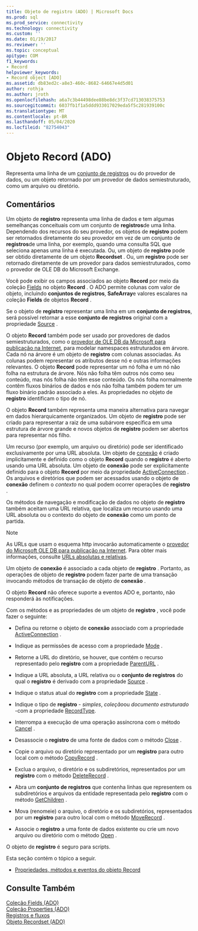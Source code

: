 ```yaml
---
title: Objeto de registro (ADO) | Microsoft Docs
ms.prod: sql
ms.prod_service: connectivity
ms.technology: connectivity
ms.custom: ''
ms.date: 01/19/2017
ms.reviewer: ''
ms.topic: conceptual
apitype: COM
f1_keywords:
- Record
helpviewer_keywords:
- Record object [ADO]
ms.assetid: db83ed2c-a8e3-460c-8682-64667e4d5d01
author: rothja
ms.author: jroth
ms.openlocfilehash: a6a7c3b44498dee88be8dc3f37cd713038375753
ms.sourcegitcommit: 6037fb1f1a5ddd933017029eda5f5c281939100c
ms.translationtype: MT
ms.contentlocale: pt-BR
ms.lasthandoff: 05/04/2020
ms.locfileid: "82754043"
---
```

# <a name="record-object-ado"></a>Objeto Record (ADO)
Representa uma linha de um [conjunto de registros](../../../ado/reference/ado-api/recordset-object-ado.md) ou do provedor de dados, ou um objeto retornado por um provedor de dados semiestruturado, como um arquivo ou diretório.  
  
## <a name="remarks"></a>Comentários  
 Um objeto de **registro** representa uma linha de dados e tem algumas semelhanças conceituais com um conjunto de **registros**de uma linha. Dependendo dos recursos do seu provedor, os objetos de **registro** podem ser retornados diretamente do seu provedor em vez de um conjunto de **registros**de uma linha, por exemplo, quando uma consulta SQL que seleciona apenas uma linha é executada. Ou, um objeto de **registro** pode ser obtido diretamente de um objeto **Recordset** . Ou, um **registro** pode ser retornado diretamente de um provedor para dados semiestruturados, como o provedor de OLE DB do Microsoft Exchange.  
  
 Você pode exibir os campos associados ao objeto **Record** por meio da coleção [Fields](../../../ado/reference/ado-api/fields-collection-ado.md) no objeto **Record** . O ADO permite colunas com valor de objeto, incluindo **conjuntos de registros**, **SafeArray**e valores escalares na coleção **Fields** de objetos **Record** .  
  
 Se o objeto de **registro** representar uma linha em um **conjunto de registros**, será possível retornar a esse **conjunto de registros** original com a propriedade [Source](../../../ado/reference/ado-api/source-property-ado-record.md) .  
  
 O objeto **Record** também pode ser usado por provedores de dados semiestruturados, como o [provedor de OLE DB da Microsoft para publicação na Internet](../../../ado/guide/appendixes/microsoft-ole-db-provider-for-internet-publishing.md), para modelar namespaces estruturados em árvore. Cada nó na árvore é um objeto de **registro** com colunas associadas. As colunas podem representar os atributos desse nó e outras informações relevantes. O objeto **Record** pode representar um nó folha e um nó não folha na estrutura de árvore. Nós não folha têm outros nós como seu conteúdo, mas nós folha não têm esse conteúdo. Os nós folha normalmente contêm fluxos binários de dados e nós não folha também podem ter um fluxo binário padrão associado a eles. As propriedades no objeto de **registro** identificam o tipo de nó.  
  
 O objeto **Record** também representa uma maneira alternativa para navegar em dados hierarquicamente organizados. Um objeto de **registro** pode ser criado para representar a raiz de uma subárvore específica em uma estrutura de árvore grande e novos objetos de **registro** podem ser abertos para representar nós filho.  
  
 Um recurso (por exemplo, um arquivo ou diretório) pode ser identificado exclusivamente por uma URL absoluta. Um objeto de [conexão](../../../ado/reference/ado-api/connection-object-ado.md) é criado implicitamente e definido como o objeto **Record** quando o **registro** é aberto usando uma URL absoluta. Um objeto de **conexão** pode ser explicitamente definido para o objeto **Record** por meio da propriedade [ActiveConnection](../../../ado/reference/ado-api/activeconnection-property-ado.md) . Os arquivos e diretórios que podem ser acessados usando o objeto de **conexão** definem o *contexto* no qual podem ocorrer operações de **registro** .  
  
 Os métodos de navegação e modificação de dados no objeto de **registro** também aceitam uma URL relativa, que localiza um recurso usando uma URL absoluta ou o contexto do objeto de **conexão** como um ponto de partida.  
  
> [!NOTE]
>  As URLs que usam o esquema http invocarão automaticamente o [provedor do Microsoft OLE DB para publicação na Internet](../../../ado/guide/appendixes/microsoft-ole-db-provider-for-internet-publishing.md). Para obter mais informações, consulte [URLs absolutas e relativas](../../../ado/guide/data/absolute-and-relative-urls.md).  
  
 Um objeto de **conexão** é associado a cada objeto de **registro** . Portanto, as operações de objeto de **registro** podem fazer parte de uma transação invocando métodos de transação de objeto de **conexão** .  
  
 O objeto **Record** não oferece suporte a eventos ADO e, portanto, não responderá às notificações.  
  
 Com os métodos e as propriedades de um objeto de **registro** , você pode fazer o seguinte:  
  
-   Defina ou retorne o objeto de **conexão** associado com a propriedade [ActiveConnection](../../../ado/reference/ado-api/activeconnection-property-ado.md) .  
  
-   Indique as permissões de acesso com a propriedade [Mode](../../../ado/reference/ado-api/mode-property-ado.md) .  
  
-   Retorne a URL do diretório, se houver, que contém o recurso representado pelo **registro** com a propriedade [ParentURL](../../../ado/reference/ado-api/parenturl-property-ado.md) .  
  
-   Indique a URL absoluta, a URL relativa ou o **conjunto de registros** do qual o **registro** é derivado com a propriedade [Source](../../../ado/reference/ado-api/source-property-ado-record.md) .  
  
-   Indique o status atual do **registro** com a propriedade [State](../../../ado/reference/ado-api/state-property-ado.md) .  
  
-   Indique o tipo de **registro**  -  *simples*, *coleção*ou *documento estruturado* -com a propriedade [RecordType](../../../ado/reference/ado-api/recordtype-property-ado.md).  
  
-   Interrompa a execução de uma operação assíncrona com o método [Cancel](../../../ado/reference/ado-api/cancel-method-ado.md) .  
  
-   Desassocie o **registro** de uma fonte de dados com o método [Close](../../../ado/reference/ado-api/close-method-ado.md) .  
  
-   Copie o arquivo ou diretório representado por um **registro** para outro local com o método [CopyRecord](../../../ado/reference/ado-api/copyrecord-method-ado.md) .  
  
-   Exclua o arquivo, o diretório e os subdiretórios, representados por um **registro** com o método [DeleteRecord](../../../ado/reference/ado-api/deleterecord-method-ado.md) .  
  
-   Abra um **conjunto de registros** que contenha linhas que representem os subdiretórios e arquivos da entidade representada pelo **registro** com o método [GetChildren](../../../ado/reference/ado-api/getchildren-method-ado.md) .  
  
-   Mova (renomeie) o arquivo, o diretório e os subdiretórios, representados por um **registro** para outro local com o método [MoveRecord](../../../ado/reference/ado-api/moverecord-method-ado.md) .  
  
-   Associe o **registro** a uma fonte de dados existente ou crie um novo arquivo ou diretório com o método [Open](../../../ado/reference/ado-api/open-method-ado-record.md) .  
  
 O objeto de **registro** é seguro para scripts.  
  
 Esta seção contém o tópico a seguir.  
  
-   [Propriedades, métodos e eventos do objeto Record](../../../ado/reference/ado-api/record-object-properties-methods-and-events.md)  
  
## <a name="see-also"></a>Consulte Também  
 [Coleção Fields (ADO)](../../../ado/reference/ado-api/fields-collection-ado.md)   
 [Coleção Properties (ADO)](../../../ado/reference/ado-api/properties-collection-ado.md)   
 [Registros e fluxos](../../../ado/guide/data/records-and-streams.md)   
 [Objeto Recordset (ADO)](../../../ado/reference/ado-api/recordset-object-ado.md)
